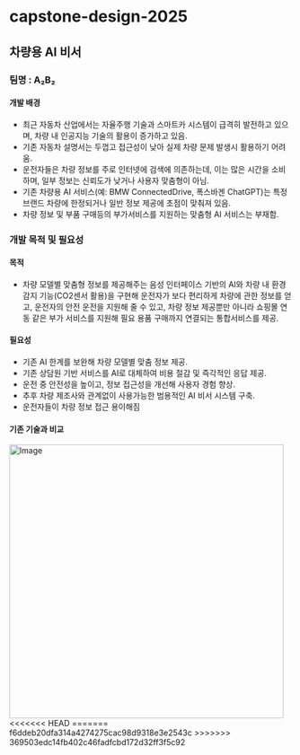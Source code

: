 
# capstone-design-2025

## 차량용 AI 비서

### 팀명 : A₂B₂

#### 개발 배경
- 최근 자동차 산업에서는 자율주행 기술과 스마트카 시스템이 급격히 발전하고 있으며, 차량 내 인공지능 기술의 활용이 증가하고 있음.
- 기존 자동차 설명서는 두껍고 접근성이 낮아 실제 차량 문제 발생시 활용하기 어려움.
- 운전자들은 차량 정보를 주로 인터넷에 검색에 의존하는데, 이는 많은 시간을 소비하며, 일부 정보는 신뢰도가 낮거나 사용자 맞춤형이 아님.
- 기존 차량용 AI 서비스(예: BMW ConnectedDrive, 폭스바겐 ChatGPT)는 특정 브랜드 차량에 한정되거나 일반 정보 제공에 초점이 맞춰져 있음.
- 차량 정보 및 부품 구매등의 부가서비스를 지원하는 맞춤형 AI 서비스는 부재함.

### 개발 목적 및 필요성

#### 목적
- 차량 모델별 맞춤형 정보를 제공해주는 음성 인터페이스 기반의 AI와 차량 내 환경 감지 기능(CO2센서 활용)을 구현해 운전자가 보다 편리하게 차량에 관한 정보를 얻고, 운전자의 안전 운전을 지원해 줄 수 있고, 차량 정보 제공뿐만 아니라 쇼핑몰 연동 같은 부가 서비스를 지원해 필요 용품 구매까지 연결되는 통합서비스를 제공.
  
#### 필요성
- 기존 AI 한계를 보완해 차량 모델별 맞춤 정보 제공.
- 기존 상담원 기반 서비스를 AI로 대체하여 비용 절감 및 즉각적인 응답 제공.
- 운전 중 안전성을 높이고, 정보 접근성을 개선해 사용자 경험 향상.
- 추후 차량 제조사와 관계없이 사용가능한 범용적인 AI 비서 시스템 구축.
- 운전자들이 차량 정보 접근 용이해짐

#### 기존 기술과 비교

<img width="488" alt="Image" src="https://github.com/user-attachments/assets/ab726935-79a1-45dc-9339-be250a6a36d4" />
<<<<<<< HEAD
=======
 f6ddeb20dfa314a4274275cac98d9318e3e2543c
>>>>>>> 369503edc14fb402c46fadfcbd172d32ff3f5c92
